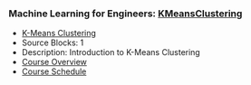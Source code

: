 ### Machine Learning for Engineers: [KMeansClustering](https://www.apmonitor.com/pds/index.php/Main/KMeansClustering)
- [K-Means Clustering](https://www.apmonitor.com/pds/index.php/Main/KMeansClustering)
 - Source Blocks: 1
 - Description: Introduction to K-Means Clustering
- [Course Overview](https://apmonitor.com/pds)
- [Course Schedule](https://apmonitor.com/pds/index.php/Main/CourseSchedule)
